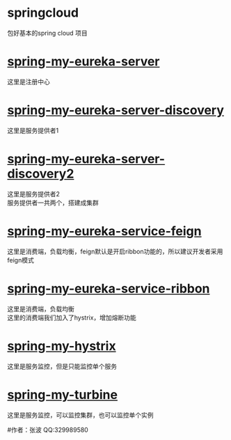 # springcloud
包好基本的spring cloud 项目
# <a href="https://github.com/json-zhangbo/springcloud/tree/master/spring-my-cloud/spring-my-eureka-service">spring-my-eureka-server</a></br>
这里是注册中心</br>
# <a href="https://github.com/json-zhangbo/springcloud/tree/master/spring-my-cloud/spring-my-eureka-service-discovery">spring-my-eureka-server-discovery</a></br>
这里是服务提供者1</br>
#  <a href="https://github.com/json-zhangbo/springcloud/tree/master/spring-my-cloud/spring-my-eureka-service-discovery2">spring-my-eureka-server-discovery2</a></br>
这里是服务提供者2</br>
服务提供者一共两个，搭建成集群</br>
# <a href="https://github.com/json-zhangbo/springcloud/tree/master/spring-my-cloud/spring-my-eureka-service-feign">spring-my-eureka-service-feign</a></br>
这里是消费端，负载均衡，feign默认是开启ribbon功能的，所以建议开发者采用feign模式</br>
# <a href="https://github.com/json-zhangbo/springcloud/tree/master/spring-my-cloud/spring-my-eureka-service-ribbon">spring-my-eureka-service-ribbon</a></br>
这里是消费端，负载均衡</br>
这里的消费端我们加入了hystrix，增加熔断功能</br>
# <a href="https://github.com/json-zhangbo/springcloud/tree/master/spring-my-cloud/spring-my-hystrix">spring-my-hystrix</a></br>
这里是服务监控，但是只能监控单个服务</br>
# <a href="https://github.com/json-zhangbo/springcloud/tree/master/spring-my-cloud/spring-my-turbine">spring-my-turbine</a> </br>
这里是服务监控，可以监控集群，也可以监控单个实例</br>

#作者：张波
QQ:329989580
